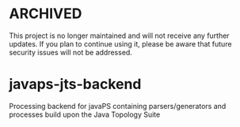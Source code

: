 # ARCHIVED

This project is no longer maintained and will not receive any further updates. If you plan to continue using it, please be aware that future security issues will not be addressed.

# javaps-jts-backend

Processing backend for javaPS containing parsers/generators and processes build upon the Java Topology Suite
